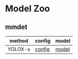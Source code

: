 # Model Zoo

## mmdet

| method  | config                                                                                                  | model                                                             |
| ------- | ------------------------------------------------------------------------------------------------------- | ---------------------------------------------------------------------- |
| YOLOX-s | [config](https://github.com/open-mmlab/mmdetection/blob/v2.28.1/configs/yolox/yolox_s_8x8_300e_coco.py) | [model](mmdet/yolox_s_8x8_300e_coco_20211121_095711-4592a793.pth) |
